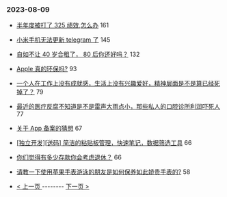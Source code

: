 ### 2023-08-09 
- [半年度被打了 325 绩效,怎么办](https://www.v2ex.com/t/963630) 161
- [小米手机无法更新 telegram 了](https://www.v2ex.com/t/963610) 145
- [自如不让 40 岁合租了， 80 后你还好吗？](https://www.v2ex.com/t/963599) 132
- [Apple 真的环保吗?](https://www.v2ex.com/t/963600) 93
- [一个人在工作上没有成就感，生活上没有兴趣爱好，精神层面是不是算已经死掉了？](https://www.v2ex.com/t/963633) 79
- [最近的医疗反腐不知道是不是雷声大雨点小，那些私人的口腔诊所利润吓死人](https://www.v2ex.com/t/963643) 77
- [关于 App 备案的猜想](https://www.v2ex.com/t/963800) 67
- [[独立开发][送码] 简洁的粘贴板管理，快速笔记，数据筛选工具](https://www.v2ex.com/t/963587) 66
- [你们觉得有多少存款你会考虑退休？](https://www.v2ex.com/t/963565) 66
- [请教一下使用苹果手表游泳的朋友是如何保养如此娇贵手表的?](https://www.v2ex.com/t/963566) 58 

- [ < 上一页 ](https://github.com/able8/v2ex-hot-record/blob/master/2023-08-08.md) -------- [ 下一页 > ](https://github.com/able8/v2ex-hot-record/blob/master/2023-08-10.md)